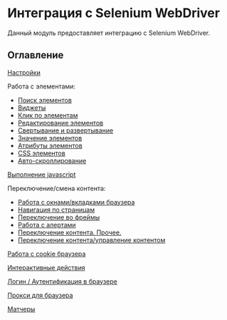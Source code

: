 # Интеграция с Selenium WebDriver

Данный модуль предоставляет интеграцию с Selenium WebDriver.

## Оглавление

[Настройки](./SETTINGS.MD)

Работа с элементами:
- [Поиск элементов](./ELEMENTS_SEARCHING.MD)
- [Виджеты](./WIDGET.MD)  
- [Клик по элементам](./CLICK.MD)
- [Редактирование элементов](./EDIT.MD)
- [Свертывание и развертывание](./EXPAND_COLLAPSE.MD)  
- [Значение элементов](./ELEMENT_VALUE.MD)
- [Атрибуты элементов](./ELEMENT_ATTR.MD)
- [CSS элементов](./ELEMENT_CSS.MD)
- [Авто-скроллирование](./AUTO_SCROLLING.MD)

[Выполнение javascript](./JAVA_SCRIPT.MD)

Переключение/смена контента: 
- [Работа с окнами/вкладками браузера](./WINDOWS.MD)
- [Навигация по страницам](./NAVIGATION.MD)
- [Переключение во фреймы](./FRAMES.MD)
- [Работа с алертами](./ALERTS.MD)  
- [Переключение контента. Прочее.](./TARGET_LOCATOR_OTHER.MD)
- [Переключение контента/управление контентом](./CONTENT_MANAGEMENT.MD)

[Работа с cookie браузера](./COOKIES.MD)

[Интерактивные действия](./INTERACTION.MD)

[Логин / Аутентификация в браузере](./LOGIN_IN_BROWSER.MD)

[Прокси для браузера](./BROWSER_PROXY.MD)

[Mатчеры](./HAMCREST.MD)

